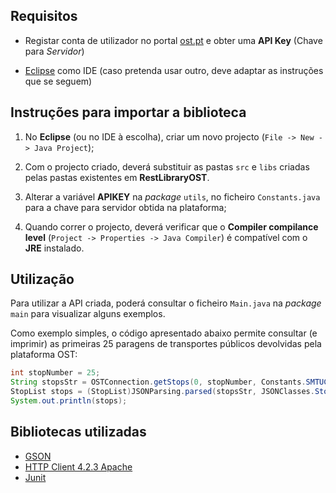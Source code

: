 ## Requisitos

* Registar conta de utilizador no portal [ost.pt](https://www.ost.pt/) e obter uma **API Key** (Chave para *Servidor*)

* [Eclipse](http://eclipse.org/) como IDE (caso pretenda usar outro, deve adaptar as instruções que se seguem)


## Instruções para importar a biblioteca

1. No **Eclipse** (ou no IDE à escolha), criar um novo projecto (`File -> New -> Java Project`);

2. Com o projecto criado, deverá substituir as pastas `src` e `libs` criadas pelas pastas existentes em **RestLibraryOST**.

3. Alterar a variável **APIKEY** na *package* `utils`, no ficheiro `Constants.java` para a chave para servidor obtida na plataforma;

4. Quando correr o projecto, deverá verificar que o **Compiler compilance level** (`Project -> Properties -> Java Compiler`) é compatível com o **JRE** instalado.


## Utilização

Para utilizar a API criada, poderá consultar o ficheiro `Main.java` na *package* `main` para visualizar alguns exemplos.

Como exemplo simples, o código apresentado abaixo permite consultar (e imprimir) as primeiras 25 paragens de transportes públicos devolvidas pela plataforma OST:

```java
int stopNumber = 25;
String stopsStr = OSTConnection.getStops(0, stopNumber, Constants.SMTUC);
StopList stops = (StopList)JSONParsing.parsed(stopsStr, JSONClasses.Stop);
System.out.println(stops);
```

## Bibliotecas utilizadas
* [GSON](http://code.google.com/p/google-gson/)
* [HTTP Client 4.2.3 Apache](http://hc.apache.org/downloads.cgi)
* [Junit](https://github.com/junit-team/junit)
